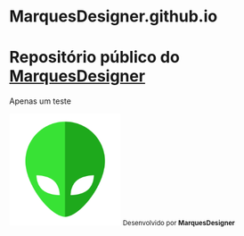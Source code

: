 <style>
  body{
  background-image:html {
    background-image: url(https://github.com/M0rdek4y/Repositorio-de-midia/blob/master/media/images/png/banner/Banner%20M0rdek4y%20TWITCH.png?raw=true);
  }
 </style>


# MarquesDesigner.github.io

# Repositório público do <a href="https://MarquesDesigner.github.io" target="_blank" rel="external">MarquesDesigner</a>
<p>Apenas um teste</p>
<p style="display: inline;"><img style="width: 200px; margin: 0px; padding: 0px; left: 10%;" src="https://github.com/M0rdek4y/Repositorio-de-midia/blob/master/media/images/png/logos/logo.png?raw=true" alt="LogoAlien"></p>
<p style="display: inline;" ><small>Desenvolvido por <strong>MarquesDesigner</strong></small></p>
